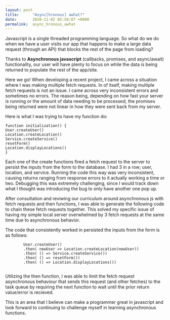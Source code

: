 ```yaml
---
layout: post
title:      "Async[hronous] awhat?"
date:       2020-11-02 02:58:07 +0000
permalink:  async_hronous_awhat
---
```



Javascript is a single threaded programming language. So what do we do when we have a user visits our app that happens to make a large data request (through an API) that blocks the rest of the page from loading? 

Thanks to **Asynchronous javascript** (callbacks, promises, and async/await) functionality, our user will have plenty to focus on while the data is being returned to populate the rest of the app/site. 

Here we go! When developing a recent project, I came across a situation where I was making multiple fetch requests. In of itself, making multiple fetch requests is not an issue. I came across very inconsistent errors and sometimes no errors. The reason being, depending on how fast your server is running or the amount of data needing to be processed, the promises being returned were not linear in how they were sent back from my server.

Here is what I was trying to have my function do:

```
function initialization() {
User.createUser()
Location.createLocation()
Service.createService()
resetForm()
Location.displayLocations()
}
```

Each one of the create functions fired a fetch request to the server to persist the inputs from the form to the database. I had 3 in a row; user, location, and service. Running the code this way was very inconsistent, causing returns ranging from response errors to it actually working a time or two. Debugging this was extremely challenging, since I would track down what I thought was introducing the bug to only have another one pop up.

After consultation and reviwing our curriculum around asynchronous js with fetch requests and then functions, I was able to generate the following code to chain these fetch requests together. This solved my specific issue of having my simple local server overwhelmed by 3 fetch requests at the same time due to asynchronous behavior.

The code that consistently worked in persisted the inputs from the form is as follows:

```
        User.createUser()
        .then( newUser => Location.createLocation(newUser))
        .then( () => Service.createService())
        .then( () => resetForm())
        .then( () => Location.displayLocations())
				
```

Utilizing the then function, I was able to limit the fetch request asynchronous behaviour that sends this request (and other fetches) to the task queue by requiring the next function to wait until the prior return value/error is recieved.

This is an area that I believe can make a programmer great in javascript and look forward to continuing to challenge myself in learning asynchronous functions.
